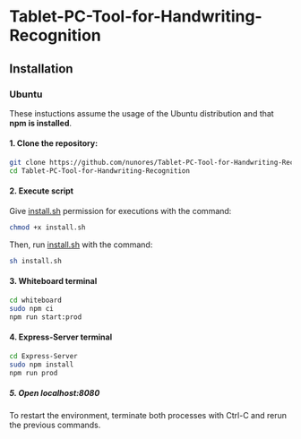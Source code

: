# Tablet-PC-Tool-for-Handwriting-Recognition

## Installation

### Ubuntu

These instuctions assume the usage of the Ubuntu distribution and that __npm is installed__. 

#### 1. Clone the repository:

```bash
git clone https://github.com/nunores/Tablet-PC-Tool-for-Handwriting-Recognition
cd Tablet-PC-Tool-for-Handwriting-Recognition
```

#### 2. Execute script

Give [install.sh](./install.sh) permission for executions with the command:

```bash
chmod +x install.sh 
```

Then, run [install.sh](./install.sh) with the command:

```bash
sh install.sh 
```

#### 3. Whiteboard terminal

```bash
cd whiteboard
sudo npm ci
npm run start:prod
```

#### 4. Express-Server terminal

```bash
cd Express-Server
sudo npm install
npm run prod
```

##### 5. Open localhost:8080

To restart the environment, terminate both processes with Ctrl-C and rerun the previous commands.
